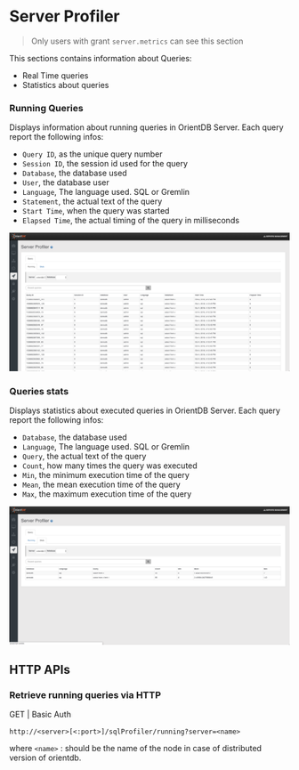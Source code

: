 

# Server Profiler

> Only users with grant `server.metrics` can see this section 


This sections contains information about Queries:

- Real Time queries
- Statistics about queries

### Running Queries

Displays information about running queries in OrientDB Server. Each query report the following infos:

- `Query ID`, as the unique query number
- `Session ID`, the session id used for the query
- `Database`, the database used
- `User`, the database user
- `Language`, The language used. SQL or Gremlin
- `Statement`, the actual text of the query
- `Start Time`, when the query was started
- `Elapsed Time`, the actual timing of the query in milliseconds

![Running](./images/studio-query-profiler-running.png)

### Queries stats

Displays statistics about executed queries in OrientDB Server. Each query report the following infos:


- `Database`, the database used
- `Language`, The language used. SQL or Gremlin
- `Query`, the actual text of the query
- `Count`, how many times the query was executed
- `Min`, the minimum execution time of the query
- `Mean`, the mean execution time of the query
- `Max`, the maximum execution time of the query

![Stats](./images/studio-query-profiler-stats.png)



## HTTP APIs


### Retrieve running queries via HTTP

GET | Basic Auth

```
http://<server>[<:port>]/sqlProfiler/running?server=<name>
```

where
`<name>` : should be the name of the node in case of distributed version of orientdb.